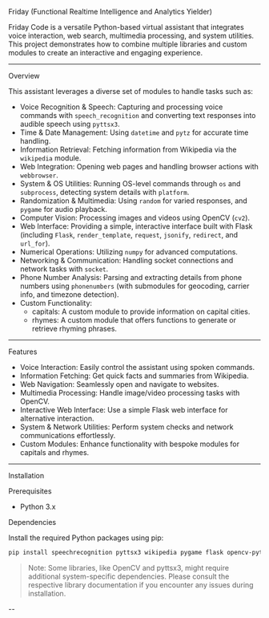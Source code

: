  Friday (Functional Realtime Intelligence and Analytics Yielder)

Friday Code is a versatile Python-based virtual assistant that integrates voice interaction, web search, multimedia processing, and system utilities. This project demonstrates how to combine multiple libraries and custom modules to create an interactive and engaging experience.

---

 Overview

This assistant leverages a diverse set of modules to handle tasks such as:
- Voice Recognition & Speech: Capturing and processing voice commands with `speech_recognition` and converting text responses into audible speech using `pyttsx3`.
- Time & Date Management: Using `datetime` and `pytz` for accurate time handling.
- Information Retrieval: Fetching information from Wikipedia via the `wikipedia` module.
- Web Integration: Opening web pages and handling browser actions with `webbrowser`.
- System & OS Utilities: Running OS-level commands through `os` and `subprocess`, detecting system details with `platform`.
- Randomization & Multimedia: Using `random` for varied responses, and `pygame` for audio playback.
- Computer Vision: Processing images and videos using OpenCV (`cv2`).
- Web Interface: Providing a simple, interactive interface built with Flask (including `Flask`, `render_template`, `request`, `jsonify`, `redirect`, and `url_for`).
- Numerical Operations: Utilizing `numpy` for advanced computations.
- Networking & Communication: Handling socket connections and network tasks with `socket`.
- Phone Number Analysis: Parsing and extracting details from phone numbers using `phonenumbers` (with submodules for geocoding, carrier info, and timezone detection).
- Custom Functionality:  
  - capitals: A custom module to provide information on capital cities.  
  - rhymes: A custom module that offers functions to generate or retrieve rhyming phrases.

---

 Features

- Voice Interaction: Easily control the assistant using spoken commands.
- Information Fetching: Get quick facts and summaries from Wikipedia.
- Web Navigation: Seamlessly open and navigate to websites.
- Multimedia Processing: Handle image/video processing tasks with OpenCV.
- Interactive Web Interface: Use a simple Flask web interface for alternative interaction.
- System & Network Utilities: Perform system checks and network communications effortlessly.
- Custom Modules: Enhance functionality with bespoke modules for capitals and rhymes.

---

 Installation

 Prerequisites

- Python 3.x

 Dependencies

Install the required Python packages using pip:

```bash
pip install speechrecognition pyttsx3 wikipedia pygame flask opencv-python numpy phonenumbers pytz
```

> Note: Some libraries, like OpenCV and pyttsx3, might require additional system-specific dependencies. Please consult the respective library documentation if you encounter any issues during installation.

--
